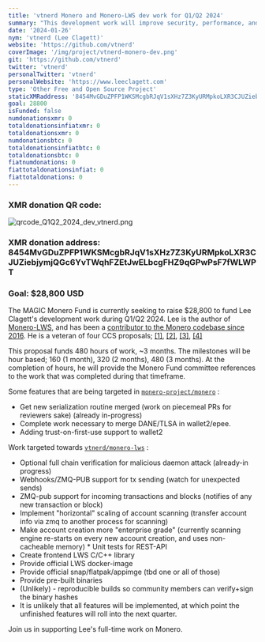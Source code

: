 ```yaml
---
title: 'vtnerd Monero and Monero-LWS dev work for Q1/Q2 2024'
summary: "This development work will improve security, performance, and usability with an end goal of helping to broaden the user base. "
date: '2024-01-26'
nym: 'vtnerd (Lee Clagett)'
website: 'https://github.com/vtnerd'
coverImage: '/img/project/vtnerd-monero-dev.png'
git: 'https://github.com/vtnerd'
twitter: 'vtnerd'
personalTwitter: 'vtnerd'
personalWebsite: 'https://www.leeclagett.com'
type: 'Other Free and Open Source Project'
staticXMRaddress: '8454MvGDuZPFP1WKSMcgbRJqV1sXHz7Z3KyURMpkoLXR3CJUZiebjymjQGc6YvTWqhFZEtJwELbcgFHZ9qGPwPsF7fWLWPT'
goal: 28800
isFunded: false
numdonationsxmr: 0
totaldonationsinfiatxmr: 0
totaldonationsxmr: 0
numdonationsbtc: 0
totaldonationsinfiatbtc: 0
totaldonationsbtc: 0
fiatnumdonations: 0
fiattotaldonationsinfiat: 0
fiattotaldonations: 0
---
```

### XMR donation QR code:
![qrcode_Q1Q2_2024_dev_vtnerd.png](/img/qr/qrcode_Q1Q2_2024_dev_vtnerd.png)
### XMR donation address: 8454MvGDuZPFP1WKSMcgbRJqV1sXHz7Z3KyURMpkoLXR3CJUZiebjymjQGc6YvTWqhFZEtJwELbcgFHZ9qGPwPsF7fWLWPT
### Goal: $28,800 USD

The MAGIC Monero Fund is currently seeking to raise $28,800 to fund Lee Clagett's development work during Q1/Q2 2024. Lee is the author of [Monero-LWS](https://github.com/vtnerd/monero-lws), and has been a [contributor to the Monero codebase since 2016](https://github.com/monero-project/monero/pulls?page=7&q=is%3Apr+author%3Avtnerd+created%3A%3E2016-10-01). He is a veteran of four CCS proposals; [[1]](https://ccs.getmonero.org/proposals/vtnerd-tor-tx-broadcasting.html), [[2]](https://ccs.getmonero.org/proposals/vtnerd-2020-q4.html), [[3]](https://ccs.getmonero.org/proposals/vtnerd-2021-q1.html), [[4]](https://ccs.getmonero.org/proposals/vtnerd-2023-q3.html)

This proposal funds 480 hours of work, ~3 months. The milestones will be hour based; 160 (1 month), 320 (2 months), 480 (3 months). At the completion of hours, he will provide the Monero Fund committee references to the work that was completed during that timeframe. 

Some features that are being targeted in [`monero-project/monero`](https://www.github.com/monero-project/monero) : 

* Get new serialization routine merged (work on piecemeal PRs for reviewers sake) (already in-progress)
* Complete work necessary to merge DANE/TLSA in wallet2/epee.
* Adding trust-on-first-use support to wallet2

Work targeted towards [`vtnerd/monero-lws`](https://github.com/vtnerd/monero-lws) : 

* Optional full chain verification for malicious daemon attack (already-in progress)
* Webhooks/ZMQ-PUB support for tx sending (watch for unexpected sends)
* ZMQ-pub support for incoming transactions and blocks (notifies of any new transaction or block) 
* Implement "horizontal" scaling of account scanning (transfer account info via zmq to another process for scanning) 
* Make account creation more "enterprise grade" (currently scanning engine re-starts on every new account creation, and uses non-cacheable memory) * Unit tests for REST-API
* Create frontend LWS C/C++ library 
* Provide official LWS docker-image 
* Provide official snap/flatpak/appimge (tbd one or all of those) 
* Provide pre-built binaries 
* (Unlikely) - reproducible builds so community members can verify+sign the binary hashes
* It is unlikely that all features will be implemented, at which point the unfinished features will roll into the next quarter.

Join us in supporting Lee's full-time work on Monero.
